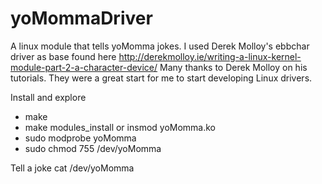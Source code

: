 # yoMommaDriver
A linux module that tells yoMomma jokes. I used Derek Molloy's ebbchar driver as base found here
http://derekmolloy.ie/writing-a-linux-kernel-module-part-2-a-character-device/
Many thanks to Derek Molloy on his tutorials. They were a great start for me to start developing
Linux drivers.

Install and explore
- make
- make modules_install or insmod yoMomma.ko
- sudo modprobe yoMomma
- sudo chmod 755 /dev/yoMomma

Tell a joke
 cat /dev/yoMomma

